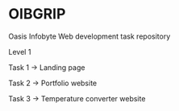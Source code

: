 # OIBGRIP
Oasis Infobyte Web development task repository

Level 1

Task 1 -> Landing page

Task 2 -> Portfolio website

Task 3 -> Temperature converter website


